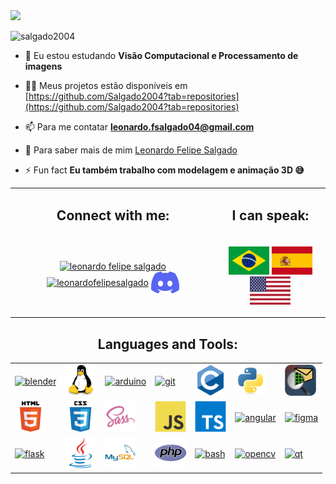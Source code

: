 <img src="https://user-images.githubusercontent.com/53799801/225921523-50b04fb1-de56-4d6e-9c84-9b04b558e3ee.png">


<p align="left"> <img src="https://komarev.com/ghpvc/?username=salgado2004&label=Profile%20views&color=6969ff&style=for-the-badge" alt="salgado2004" /> </p>

<!--- Atualmente estou trabalhando em **[Pool Shot Prediction](https://github.com/Salgado2004/Pool_Shot_Predictor_Contest)**-->

- 🌱 Eu estou estudando **Visão Computacional e Processamento de imagens**

- 👨‍💻 Meus projetos estão disponíveis em [https://github.com/Salgado2004?tab=repositories](https://github.com/Salgado2004?tab=repositories)

- 📫 Para me contatar **leonardo.fsalgado04@gmail.com**

- 📄 Para saber mais de mim [Leonardo Felipe Salgado](https://www.linkedin.com/in/leonardo-felipe-salgado-394312234?lipi=urn%3Ali%3Apage%3Ad_flagship3_profile_view_base_contact_details%3B%2FCJ414PWQEupkRlQvWYlWA%3D%3D)

- ⚡ Fun fact **Eu também trabalho com modelagem e animação 3D 😅**

<table align="center">
  <tr>
    <td><h2 align="center">Connect with me:</h2></td>
    <td><h2 align="center"> I can speak:</h2></td>
  </tr>
  <tr>
    <td>
    <p align="center">
        <a href="https://linkedin.com/in/leonardo-felipe-salgado-394312234" target="_blank"><img align="center" src="https://raw.githubusercontent.com/rahuldkjain/github-profile-readme-generator/master/src/images/icons/Social/linked-in-alt.svg" alt="leonardo felipe salgado" height="35" width="45" /></a>
        <a href="https://instagram.com/leonardofelipesalgado" target="_blank"><img align="center" src="https://raw.githubusercontent.com/rahuldkjain/github-profile-readme-generator/master/src/images/icons/Social/instagram.svg" alt="leonardofelipesalgado" height="35" width="45" /></a>
        <a href="https://discord.com/users/697092851980435579" target="_blank"> <img align="center" src="./languages/discord-mark-blue.png" alt="discord" height="35" width="45" /></a>
    </p>
    </td>
    <td>
      <p align="center">
        <img src="languages/pt-br.png" alt="português" title="Português" height="45" width="65" />
        <img src="languages/es.png" alt="español" title="Español" height="45" width="65" />
        <img src="languages/en-us.jpg" alt="english" title="English" height="45" width="65" />
      </p>
    </td>
  </tr>
</table>

<h2 align="center">Languages and Tools:</h2>
<table align="center">
  <tr>
    <td><a href="https://www.blender.org/" target="_blank" rel="noreferrer"> <img src="https://download.blender.org/branding/community/blender_community_badge_white.svg" alt="blender" width="50" height="50"/> </a></td>
    <td><a href="https://www.linux.org/" target="_blank" rel="noreferrer"> <img src="https://raw.githubusercontent.com/devicons/devicon/master/icons/linux/linux-original.svg" alt="linux" width="50" height="50"/> </a></td>
    <td><a href="https://www.arduino.cc/" target="_blank" rel="noreferrer"> <img src="https://cdn.worldvectorlogo.com/logos/arduino-1.svg" alt="arduino" width="50" height="50"/> </a></td>
    <td><a href="https://git-scm.com/" target="_blank" rel="noreferrer"> <img src="https://www.vectorlogo.zone/logos/git-scm/git-scm-icon.svg" alt="git" width="50" height="50"/> </a></td>
    <td><a href="https://www.cprogramming.com/" target="_blank" rel="noreferrer"> <img src="https://raw.githubusercontent.com/devicons/devicon/master/icons/c/c-original.svg" alt="c" width="50" height="50"/> </a></td>
    <td><a href="https://www.python.org" target="_blank" rel="noreferrer"> <img src="https://raw.githubusercontent.com/devicons/devicon/master/icons/python/python-original.svg" alt="python" width="50" height="50"/> </a></td>
    <td><a href="https://www.netacad.com/pt-br/courses/packet-tracer" target="_blank" rel="noreferrer"> <img src="languages/Cisco-Packet-Tracer.png" alt="Cisco Packet Tracer" width="50" height="50"/> </a></td>
  </tr>
  <tr>
    <td><a href="https://www.w3.org/html/" target="_blank" rel="noreferrer"> <img src="https://raw.githubusercontent.com/devicons/devicon/master/icons/html5/html5-original-wordmark.svg" alt="html5" width="50" height="50"/> </a></td>
    <td><a href="https://www.w3schools.com/css/" target="_blank" rel="noreferrer"> <img src="https://raw.githubusercontent.com/devicons/devicon/master/icons/css3/css3-original-wordmark.svg" alt="css3" width="50" height="50"/> </a></td>
    <td><a href="https://https://www.w3schools.com/sass/default.php" target="_blank" rel="noreferrer"> <img src="languages/sass.png" alt="sass css" width="50" height="50"/> </a> </td>
    <td><a href="https://developer.mozilla.org/en-US/docs/Web/JavaScript" target="_blank" rel="noreferrer"> <img src="https://raw.githubusercontent.com/devicons/devicon/master/icons/javascript/javascript-original.svg" alt="javascript" width="50" height="50"/> </a></td>
    <td><a href="https://www.typescriptlang.org/" target="_blank" rel="noreferrer"> <img src="https://raw.githubusercontent.com/devicons/devicon/master/icons/typescript/typescript-original.svg" alt="typescript" width="50" height="50"/> </a></td>
    <td><a href="https://angular.io" target="_blank" rel="noreferrer"> <img src="https://angular.io/assets/images/logos/angular/angular.svg" alt="angular" width="60" height="60"/> </a></td>
    <td><a href="https://www.figma.com/" target="_blank" rel="noreferrer"> <img src="https://www.vectorlogo.zone/logos/figma/figma-icon.svg" alt="figma" width="50" height="50"/> </a></td>
  </tr>
  <tr>
    <td><a href="https://flask.palletsprojects.com/" target="_blank" rel="noreferrer"> <img src="https://www.vectorlogo.zone/logos/pocoo_flask/pocoo_flask-icon.svg" alt="flask" width="50" height="50"/> </a></td>
    <td><a href="https://www.java.com" target="_blank" rel="noreferrer"> <img src="https://raw.githubusercontent.com/devicons/devicon/master/icons/java/java-original.svg" alt="java" width="50" height="50"/> </a></td>
    <td><a href="https://www.mysql.com/" target="_blank" rel="noreferrer"> <img src="https://raw.githubusercontent.com/devicons/devicon/master/icons/mysql/mysql-original-wordmark.svg" alt="mysql" width="50" height="50"/> </a> </td>
    <td><a href="https://www.php.net" target="_blank" rel="noreferrer"> <img src="https://raw.githubusercontent.com/devicons/devicon/master/icons/php/php-original.svg" alt="php" width="50" height="50"/> </a></td>
    <td><a href="https://www.gnu.org/software/bash/" target="_blank" rel="noreferrer"> <img src="https://www.vectorlogo.zone/logos/gnu_bash/gnu_bash-icon.svg" alt="bash" width="50" height="50"/> </a></td>
    <td><a href="https://opencv.org/" target="_blank" rel="noreferrer"> <img src="https://www.vectorlogo.zone/logos/opencv/opencv-icon.svg" alt="opencv" width="50" height="50"/> </a></td>
    <td><a href="https://www.qt.io/" target="_blank" rel="noreferrer"> <img src="https://upload.wikimedia.org/wikipedia/commons/0/0b/Qt_logo_2016.svg" alt="qt" width="50" height="50"/> </a></td>
  </tr>
</table>
<!--<p align="left">
<img width="59%" src="https://github-readme-stats.vercel.app/api?username=Salgado2004&show_icons=true&theme=tokyonight&include_all_commits=true&count_private=true&hide=issues&custom_title=Statistics"/>
<img width="39%" src="https://github-readme-stats.vercel.app/api/top-langs?username=Salgado2004&theme=tokyonight&hide_progress=true&langs_count=8"/>
</p>-->

